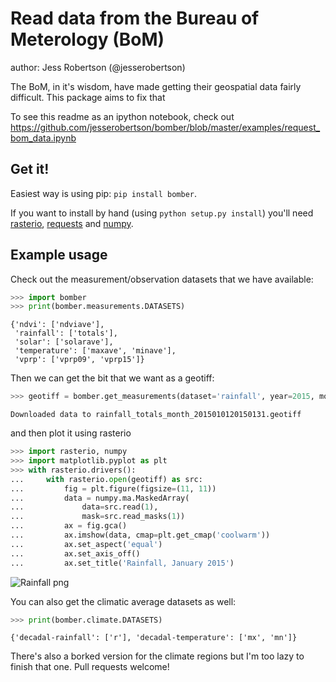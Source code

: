 # Read data from the Bureau of Meterology (BoM)

author: Jess Robertson (@jesserobertson)

The BoM, in it's wisdom, have made getting their geospatial data fairly difficult. This package aims to fix that

To see this readme as an ipython notebook, check out https://github.com/jesserobertson/bomber/blob/master/examples/request_bom_data.ipynb

## Get it!

Easiest way is using pip: `pip install bomber`. 

If you want to install by hand (using `python setup.py install`) you'll need [rasterio](https://github.com/mapbox/rasterio), [requests](https://github.com/kennethreitz/requests) and [numpy](https://github.com/numpy/numpy).

## Example usage

Check out the measurement/observation datasets that we have available:

```python
>>> import bomber
>>> print(bomber.measurements.DATASETS)
```

```
{'ndvi': ['ndviave'],
 'rainfall': ['totals'],
 'solar': ['solarave'],
 'temperature': ['maxave', 'minave'],
 'vprp': ['vprp09', 'vprp15']}
```

Then we can get the bit that we want as a geotiff:

```python
>>> geotiff = bomber.get_measurements(dataset='rainfall', year=2015, month=1)
```

```
Downloaded data to rainfall_totals_month_2015010120150131.geotiff
```

and then plot it using rasterio

```python
>>> import rasterio, numpy
>>> import matplotlib.pyplot as plt
>>> with rasterio.drivers():
...     with rasterio.open(geotiff) as src:
...         fig = plt.figure(figsize=(11, 11))
...         data = numpy.ma.MaskedArray(
...             data=src.read(1), 
...             mask=src.read_masks(1))
...         ax = fig.gca()
...         ax.imshow(data, cmap=plt.get_cmap('coolwarm'))
...         ax.set_aspect('equal')
...         ax.set_axis_off()
...         ax.set_title('Rainfall, January 2015')
```

![Rainfall png](https://raw.githubusercontent.com/jesserobertson/bomber/master/examples/rainfall.png)

You can also get the climatic average datasets as well:

```python
>>> print(bomber.climate.DATASETS)
```

```
{'decadal-rainfall': ['r'], 'decadal-temperature': ['mx', 'mn']}
```

There's also a borked version for the climate regions but I'm too lazy to finish that one. Pull requests welcome!